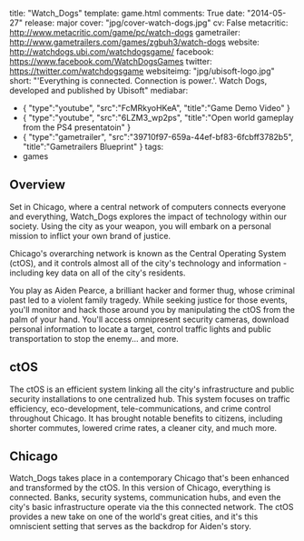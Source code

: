 title: "Watch_Dogs"
template: game.html
comments: True
date: "2014-05-27"
release: major
cover: "jpg/cover-watch-dogs.jpg"
cv: False
metacritic: http://www.metacritic.com/game/pc/watch-dogs
gametrailer: http://www.gametrailers.com/games/zgbuh3/watch-dogs
website: http://watchdogs.ubi.com/watchdogsgame/
facebook: https://www.facebook.com/WatchDogsGames
twitter: https://twitter.com/watchdogsgame
websiteimg: "jpg/ubisoft-logo.jpg"
short: "'Everything is connected. Connection is power.'. Watch Dogs, developed and published by Ubisoft"
mediabar:
- { "type":"youtube", "src":"FcMRkyoHKeA", "title":"Game Demo Video" }
- { "type":"youtube", "src":"6LZM3_wp2ps", "title":"Open world gameplay from the PS4 presentatoin" }
- { "type":"gametrailer", "src":"39710f97-659a-44ef-bf83-6fcbff3782b5", "title":"Gametrailers Blueprint" }
tags:
- games

Overview
--------

Set in Chicago, where a central network of computers connects everyone and everything, Watch_Dogs explores the impact of technology within our society. Using the city as your weapon, you will embark on a personal mission to inflict your own brand of justice.

Chicago's overarching network is known as the Central Operating System (ctOS), and it controls almost all of the city's technology and information - including key data on all of the city's residents.

You play as Aiden Pearce, a brilliant hacker and former thug, whose criminal past led to a violent family tragedy. While seeking justice for those events, you'll monitor and hack those around you by manipulating the ctOS from the palm of your hand. You'll access omnipresent security cameras, download personal information to locate a target, control traffic lights and public transportation to stop the enemy... and more.

ctOS
----

The ctOS is an efficient system linking all the city's infrastructure and public security installations to one centralized hub. This system focuses on traffic efficiency, eco-development, tele-communications, and crime control throughout Chicago. It has brought notable benefits to citizens, including shorter commutes, lowered crime rates, a cleaner city, and much more.

Chicago
-------

Watch_Dogs takes place in a contemporary Chicago that's been enhanced and transformed by the ctOS. In this version of Chicago, everything is connected. Banks, security systems, communication hubs, and even the city's basic infrastructure operate via the this connected network. The ctOS provides a new take on one of the world's great cities, and it's this omniscient setting that serves as the backdrop for Aiden's story.
